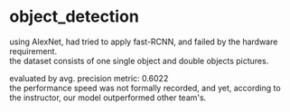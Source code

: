 # object_detection
using AlexNet, had tried to apply fast-RCNN, and failed by the hardware requirement.  
the dataset consists of one single object and double objects pictures.

evaluated by avg. precision metric: 0.6022  
the performance speed was not formally recorded, and yet, according to the instructor, our model outperformed other team's.  
